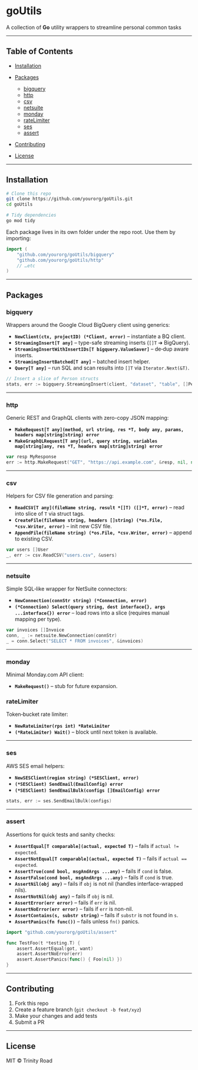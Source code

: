 # goUtils

A collection of **Go** utility wrappers to streamline personal common tasks

---

## Table of Contents

* [Installation](#installation)
* [Packages](#packages)

  * [bigquery](#bigquery)
  * [http](#http)
  * [csv](#csv)
  * [netsuite](#netsuite)
  * [monday](#monday)
  * [rateLimiter](#ratelimiter)
  * [ses](#ses)
  * [assert](#assert)
* [Contributing](#contributing)
* [License](#license)

---

## Installation

```bash
# Clone this repo
git clone https://github.com/yourorg/goUtils.git
cd goUtils

# Tidy dependencies
go mod tidy
```

Each package lives in its own folder under the repo root. Use them by importing:

```go
import (
    "github.com/yourorg/goUtils/bigquery"
    "github.com/yourorg/goUtils/http"
    // …etc
)
```

---

## Packages

### bigquery

Wrappers around the Google Cloud BigQuery client using generics:

* **`NewClient(ctx, projectID) (*Client, error)`** – instantiate a BQ client.
* **`StreamingInsert[T any]`** – type-safe streaming inserts (`[]T` ➔ BigQuery).
* **`StreamingInsertWithInsertIDs[T bigquery.ValueSaver]`** – de‐dup aware inserts.
* **`StreamingInsertBatched[T any]`** – batched insert helper.
* **`Query[T any]`** – run SQL and scan results into `[]T` via `Iterator.Next(&T)`.

```go
// Insert a slice of Person structs
stats, err := bigquery.StreamingInsert(client, "dataset", "table", []Person{{Name:"Alice", Age:30}})
```

---

### http

Generic REST and GraphQL clients with zero-copy JSON mapping:

* **`MakeRequest[T any](method, url string, res *T, body any, params, headers map[string]string) error`**
* **`MakeGraphQLRequest[T any](url, query string, variables map[string]any, res *T, headers map[string]string) error`**

```go
var resp MyResponse
err := http.MakeRequest("GET", "https://api.example.com", &resp, nil, nil, nil)
```

---

### csv

Helpers for CSV file generation and parsing:

* **`ReadCSV[T any](fileName string, result *[]T) ([]*T, error)`** – read into slice of `T` via struct tags.
* **`CreateFile(fileName string, headers []string) (*os.File, *csv.Writer, error)`** – init new CSV file.
* **`AppendFile(fileName string) (*os.File, *csv.Writer, error)`** – append to existing CSV.

```go
var users []User
_, err := csv.ReadCSV("users.csv", &users)
```

---

### netsuite

Simple SQL‐like wrapper for NetSuite connectors:

* **`NewConnection(connStr string) (*Connection, error)`**
* **`(*Connection) Select(query string, dest interface{}, args ...interface{}) error`** – load rows into a slice (requires manual mapping per type).

```go
var invoices []Invoice
conn, _ := netsuite.NewConnection(connStr)
_ = conn.Select("SELECT * FROM invoices", &invoices)
```

---

### monday

Minimal Monday.com API client:

* **`MakeRequest()`** – stub for future expansion.

### rateLimiter

Token‐bucket rate limiter:

* **`NewRateLimiter(rps int) *RateLimiter`**
* **`(*RateLimiter) Wait()`** – block until next token is available.

---

### ses

AWS SES email helpers:

* **`NewSESClient(region string) (*SESClient, error)`**
* **`(*SESClient) SendEmail(EmailConfig) error`**
* **`(*SESClient) SendEmailBulk(configs []EmailConfig) error`**

```go
stats, err := ses.SendEmailBulk(configs)
```

---

### assert

Assertions for quick tests and sanity checks:

* **`AssertEqual[T comparable](actual, expected T)`** – fails if `actual != expected`.
* **`AssertNotEqual[T comparable](actual, expected T)`** – fails if `actual == expected`.
* **`AssertTrue(cond bool, msgAndArgs ...any)`** – fails if `cond` is false.
* **`AssertFalse(cond bool, msgAndArgs ...any)`** – fails if `cond` is true.
* **`AssertNil(obj any)`** – fails if `obj` is not nil (handles interface-wrapped nils).
* **`AssertNotNil(obj any)`** – fails if `obj` is nil.
* **`AssertError(err error)`** – fails if `err` is nil.
* **`AssertNoError(err error)`** – fails if `err` is non-nil.
* **`AssertContains(s, substr string)`** – fails if `substr` is not found in `s`.
* **`AssertPanics(fn func())`** – fails unless `fn()` panics.

```go
import "github.com/yourorg/goUtils/assert"

func TestFoo(t *testing.T) {
    assert.AssertEqual(got, want)
    assert.AssertNoError(err)
    assert.AssertPanics(func() { Foo(nil) })
}
```

---

## Contributing

1. Fork this repo
2. Create a feature branch (`git checkout -b feat/xyz`)
3. Make your changes and add tests
4. Submit a PR

---

## License

MIT © Trinity Road

